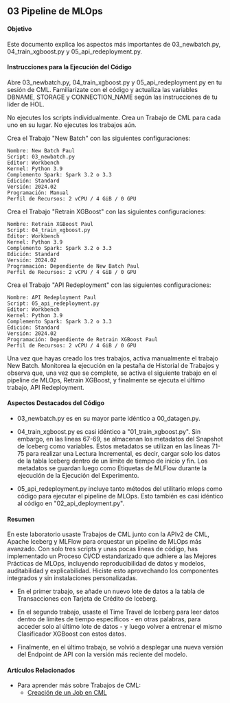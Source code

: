 ## 03 Pipeline de MLOps

#### Objetivo

Este documento explica los aspectos más importantes de 03_newbatch.py, 04_train_xgboost.py y 05_api_redeployment.py.

#### Instrucciones para la Ejecución del Código

Abre 03_newbatch.py, 04_train_xgboost.py y 05_api_redeployment.py en tu sesión de CML. Familiarízate con el código y actualiza las variables DBNAME, STORAGE y CONNECTION_NAME según las instrucciones de tu líder de HOL.

No ejecutes los scripts individualmente. Crea un Trabajo de CML para cada uno en su lugar. No ejecutes los trabajos aún.

Crea el Trabajo "New Batch" con las siguientes configuraciones:

```
Nombre: New Batch Paul
Script: 03_newbatch.py
Editor: Workbench
Kernel: Python 3.9
Complemento Spark: Spark 3.2 o 3.3
Edición: Standard
Versión: 2024.02
Programación: Manual
Perfil de Recursos: 2 vCPU / 4 GiB / 0 GPU
```

Crea el Trabajo "Retrain XGBoost" con las siguientes configuraciones:

```
Nombre: Retrain XGBoost Paul
Script: 04_train_xgboost.py
Editor: Workbench
Kernel: Python 3.9
Complemento Spark: Spark 3.2 o 3.3
Edición: Standard
Versión: 2024.02
Programación: Dependiente de New Batch Paul
Perfil de Recursos: 2 vCPU / 4 GiB / 0 GPU
```

Crea el Trabajo "API Redeployment" con las siguientes configuraciones:

```
Nombre: API Redeployment Paul
Script: 05_api_redeployment.py
Editor: Workbench
Kernel: Python 3.9
Complemento Spark: Spark 3.2 o 3.3
Edición: Standard
Versión: 2024.02
Programación: Dependiente de Retrain XGBoost Paul
Perfil de Recursos: 2 vCPU / 4 GiB / 0 GPU
```

Una vez que hayas creado los tres trabajos, activa manualmente el trabajo New Batch. Monitorea la ejecución en la pestaña de Historial de Trabajos y observa que, una vez que se complete, se activa el siguiente trabajo en el pipeline de MLOps, Retrain XGBoost, y finalmente se ejecuta el último trabajo, API Redeployment.

#### Aspectos Destacados del Código

* 03_newbatch.py es en su mayor parte idéntico a 00_datagen.py.

* 04_train_xgboost.py es casi idéntico a "01_train_xgboost.py". Sin embargo, en las líneas 67-69, se almacenan los metadatos del Snapshot de Iceberg como variables. Estos metadatos se utilizan en las líneas 71-75 para realizar una Lectura Incremental, es decir, cargar solo los datos de la tabla Iceberg dentro de un límite de tiempo de inicio y fin. Los metadatos se guardan luego como Etiquetas de MLFlow durante la ejecución de la Ejecución del Experimento.

* 05_api_redeployment.py incluye tanto métodos del utilitario mlops como código para ejecutar el pipeline de MLOps. Esto también es casi idéntico al código en "02_api_deployment.py".

#### Resumen

En este laboratorio usaste Trabajos de CML junto con la APIv2 de CML, Apache Iceberg y MLFlow para orquestar un pipeline de MLOps más avanzado. Con solo tres scripts y unas pocas líneas de código, has implementado un Proceso CI/CD estandarizado que adhiere a las Mejores Prácticas de MLOps, incluyendo reproducibilidad de datos y modelos, auditabilidad y explicabilidad. Hiciste esto aprovechando los componentes integrados y sin instalaciones personalizadas.

* En el primer trabajo, se añade un nuevo lote de datos a la tabla de Transacciones con Tarjeta de Crédito de Iceberg.

* En el segundo trabajo, usaste el Time Travel de Iceberg para leer datos dentro de límites de tiempo específicos - en otras palabras, para acceder solo al último lote de datos - y luego volver a entrenar el mismo Clasificador XGBoost con estos datos.

* Finalmente, en el último trabajo, se volvió a desplegar una nueva versión del Endpoint de API con la versión más reciente del modelo.

#### Artículos Relacionados

* Para aprender más sobre Trabajos de CML:
  * [Creación de un Job en CML](https://docs.cloudera.com/machine-learning/cloud/jobs-pipelines/topics/ml-creating-a-job-c.html)

